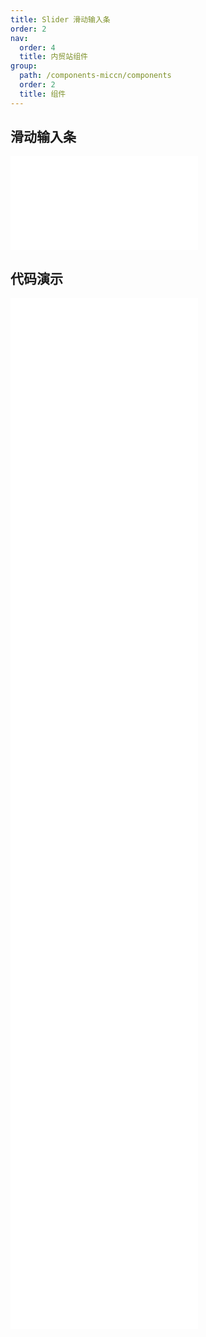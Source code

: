 ```yaml
---
title: Slider 滑动输入条
order: 2
nav:
  order: 4
  title: 内贸站组件
group:
  path: /components-miccn/components
  order: 2
  title: 组件
---
```


## 滑动输入条

<div>
<embed src="@docs-common/slider/index.md"></embed>
</div>
        
## 代码演示

<Row gutter=8>

  <Col span=12>
    
  <div class="code-box"><embed src="@abiz-rc-miccn/slider/demo/basic-slider-miccn.md"></embed></div>
          
  <div class="code-box"><embed src="@abiz-rc-miccn/slider/demo/icon-slider-slider-miccn.md"></embed></div>
          
  <div class="code-box"><embed src="@abiz-rc-miccn/slider/demo/event-slider-miccn.md"></embed></div>
          
  <div class="code-box"><embed src="@abiz-rc-miccn/slider/demo/vertical-slider-miccn.md"></embed></div>
          
  <div class="code-box"><embed src="@abiz-rc-miccn/slider/demo/reverse-slider-miccn.md"></embed></div>
          
  </Col>
          
  <Col span=12>
    
  <div class="code-box"><embed src="@abiz-rc-miccn/slider/demo/input-number-slider-miccn.md"></embed></div>
          
  <div class="code-box"><embed src="@abiz-rc-miccn/slider/demo/tip-formatter-slider-miccn.md"></embed></div>
          
  <div class="code-box"><embed src="@abiz-rc-miccn/slider/demo/mark-slider-miccn.md"></embed></div>
          
  <div class="code-box"><embed src="@abiz-rc-miccn/slider/demo/show-tooltip-slider-miccn.md"></embed></div>
          
  <div class="code-box"><embed src="@abiz-rc-miccn/slider/demo/dragableTrack-slider-miccn.md"></embed></div>
          
  </Col>
          
</Row>
        
<div><embed src="@docs-common/slider/index-api.md"></embed><div>

